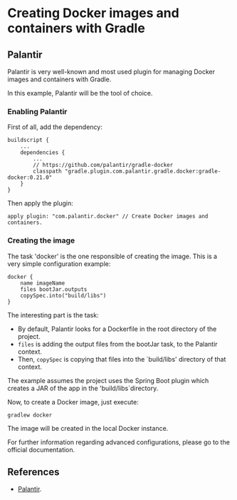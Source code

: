 # Creating Docker images and containers with Gradle

## Palantir

Palantir is very well-known and most used plugin for managing Docker images and containers with Gradle.

In this example, Palantir will be the tool of choice.

### Enabling Palantir

First of all, add the dependency:

    buildscript {
        ...
        dependencies {
            ...
            // https://github.com/palantir/gradle-docker
            classpath "gradle.plugin.com.palantir.gradle.docker:gradle-docker:0.21.0"
        }
    }
    
Then apply the plugin:    
    
    apply plugin: "com.palantir.docker" // Create Docker images and containers.


### Creating the image
    
The task 'docker' is the one responsible of creating the image. This is a very simple configuration example:    
    
    docker {
        name imageName
        files bootJar.outputs
        copySpec.into("build/libs")
    }

The interesting part is the task:

* By default, Palantir looks for a Dockerfile in the root directory of the project.
* `files` is adding the output files from the bootJar task, to the Palantir context.
* Then, `copySpec` is copying that files into the `build/libs' directory of that context. 

The example assumes the project uses the Spring Boot plugin which creates a JAR of the app in the 'build/libs`directory.

Now, to create a Docker image, just execute:

    gradlew docker

The image will be created in the local Docker instance.

For further information regarding advanced configurations, please go to the official documentation.

## References

* [Palantir](https://github.com/palantir/gradle-docker).